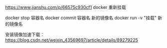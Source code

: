 https://www.jianshu.com/p/66575c930cf1
docker 重新挂载

docker stop 容器名
docker commit 容器名 新的镜像名
docker run -v "挂载" 新的镜像名


安装镜像加速下载：  
https://blog.csdn.net/weixin_43569697/article/details/89279225
